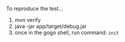 To reproduce the test...
1. mvn verify
2. java -jar app/target/debug.jar
3. once in the gogo shell, run command: `init`
